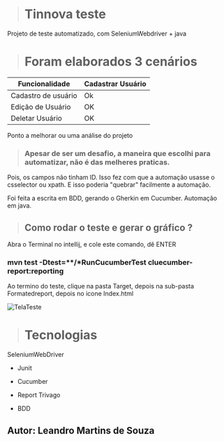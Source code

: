 > # Tinnova teste 

Projeto de teste automatizado, com SeleniumWebdriver + java 

> # Foram elaborados 3 cenários 

 Funcionalidade   | Cadastrar Usuário
--------- | ------
Cadastro de usuário  | Ok
Edição de Usuário| OK
Deletar Usuário | OK

Ponto a melhorar ou uma análise do projeto 

> ### Apesar de ser um desafio, a maneira que escolhi para automatizar, não é das melheres praticas.
Pois, os campos não tinham ID. Isso fez com que a automação usasse o csselector ou xpath. E isso poderia "quebrar" facilmente a automação.

Foi feita a escrita em BDD, gerando o Gherkin em Cucumber.
Automação em java. 



> ## Como rodar o teste e gerar o gráfico ?
Abra o Terminal no intellij, e cole este comando, dê ENTER
### mvn test -Dtest=**/*RunCucumberTest cluecumber-report:reporting
Ao termino do teste, clique na pasta Target, depois na sub-pasta Formatedreport, depois no icone Index.html

![TelaTeste](https://user-images.githubusercontent.com/79597874/227729137-5658579f-17ec-451b-84ce-6753446719e3.png)



> # Tecnologias
  SeleniumWebDriver
  
  - Junit
  
  - Cucumber
  
  - Report Trivago
  
  - BDD
  

## Autor: Leandro Martins de Souza


 
